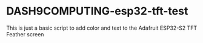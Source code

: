 # DASH9COMPUTING-esp32-tft-test
This is just a basic script to add color and text to the Adafruit ESP32-S2 TFT Feather screen

